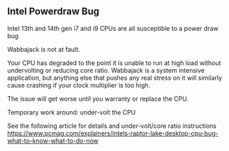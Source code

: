## Intel Powerdraw Bug

Intel 13th and 14th gen i7 and i9 CPUs are all susceptible to a power draw bug

Wabbajack is not at fault.

Your CPU has degraded to the point it is unable to run at high load without undervolting or reducing core ratio. Wabbajack is a system intensive application, but anything else that pushes any real stress on it will similarly cause crashing if your clock multiplier is too high. 

The issue will get worse until you warranty or replace the CPU.

Temporary work around: under-volt the CPU

See the following article for details and under-volt/core ratio instructions <https://www.pcmag.com/explainers/intels-raptor-lake-desktop-cpu-bug-what-to-know-what-to-do-now>
